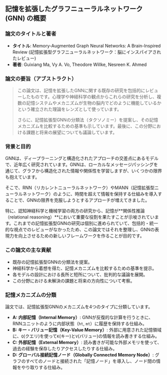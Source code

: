 ## 記憶を拡張したグラフニューラルネットワーク (GNN) の概要

### 論文のタイトルと著者

- **タイトル**: Memory-Augmented Graph Neural Networks: A Brain-Inspired Review (記憶拡張型グラフニューラルネットワーク：脳にインスパイアされたレビュー)
- **著者**: Guixiang Ma, Vy A. Vo, Theodore Willke, Nesreen K. Ahmed

### 論文の要旨（アブストラクト）

> この論文は、記憶を拡張したGNNに関する既存の研究を包括的にレビューしたものです。心理学や神経科学の観点からこれらの研究を分析し、複数の記憶システムやメカニズムが生物の脳内でどのように機能しているかという確立された理論をレンズとして使っています。
>
> さらに、記憶拡張型GNNの分類法（タクソノミー）を提案し、その記憶メカニズムを比較するための基準も示しています。最後に、この分野における課題と将来の展望についても議論しています。

### 背景と目的

GNNは、ディープラーニングと構造化されたアプローチの交差点にあるモデルで、近年広く研究されています。GNNは、ローカルなメッセージパッシングを通じて、グラフから構造化された情報や関係性を学習しますが、いくつかの限界も抱えています。

そこで、RNN（リカレントニューラルネットワーク）やMANN（記憶拡張型ニューラルネットワーク）のように、時間を超えて情報を保持する仕組みを導入することで、GNNの限界を克服しようとするアプローチが増えてきました。

特に、認知神経科学と機械学習の両方の研究から、記憶が**関係性推論（relational reasoning）**において重要な役割を果たすことが示唆されています。これまでの記憶拡張型GNNの研究は個別に進められていて、包括的・統一的な視点でのレビューがなかったため、この論文ではそれを整理し、GNNの表現力を向上させるための新しいフレームワークを作ることが目的です。

### この論文の主な貢献

- 既存の記憶拡張型GNNの分類法を提案。
- 神経科学から着想を得た、記憶メカニズムを比較するための基準を提示。
- 各モデルの設計における長所と短所について、批判的な議論を展開。
- この分野における未解決の課題と将来の方向性について考察。

### 記憶メカニズムの分類

論文では、記憶拡張型GNNのメカニズムを4つのタイプに分類しています。

- **A: 内部記憶（Internal Memory）**: GNNが反復的な計算を行うときに、RNNユニットのように内部状態（`ht`, `mt`）に履歴を保持する仕組み。
- **B: キー・バリュー記憶（Key-Value Memory）**: 外部に用意された記憶領域に、`Q`(クエリ)を使って`K`(キー)と`V`(バリュー)の情報を読み書きする仕組み。
- **C: 外部記憶（External Memory）**: 読み書きが可能な外部メモリを使って、過去の経験を保存したりアクセスしたりする仕組み。
- **D: グローバル接続記憶ノード（Globally Connected Memory Node）**: グラフのすべてのノードと接続された「記憶ノード」を導入し、ノード間の情報をやり取りする仕組み。


